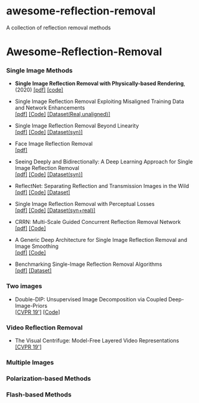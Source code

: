 # awesome-reflection-removal
A collection of reflection removal methods

# Awesome-Reflection-Removal

### Single Image Methods

* __Single Image Reflection Removal with Physically-based Rendering__, (2020) [[pdf]](https://arxiv.org/abs/1904.11934) [[code]](https://github.com/sookim813/Reflection_removal_rendering)

* Single Image Reflection Removal Exploiting Misaligned Training Data and Network Enhancements <br>
  [[pdf]](https://arxiv.org/abs/1904.00637) [[Code]](https://github.com/Vandermode/ERRNet) [[Dataset(Real,unaligned)]](https://onedrive.live.com/?cid=6234bd5af87e5da7&id=6234BD5AF87E5DA7%211017&authkey=%21APdbQ%5Fb1zFUiV8w)

* Single Image Reflection Removal Beyond Linearity <br>
  [[pdf]](http://openaccess.thecvf.com/content_CVPR_2019/papers/Wen_Single_Image_Reflection_Removal_Beyond_Linearity_CVPR_2019_paper.pdf) [[Code]](https://github.com/csqiangwen/Single-Image-Reflection-Removal-Beyond-Linearity) [[Dataset(syn)]](https://github.com/csqiangwen/Single-Image-Reflection-Removal-Beyond-Linearity#reflection-removal)
  
* Face Image Reflection Removal <br>
[[pdf]](https://arxiv.org/pdf/1903.00865.pdf) 
  
* Seeing Deeply and Bidirectionally: A Deep Learning Approach for Single Image Reflection Removal <br>
 [[pdf]](http://openaccess.thecvf.com/content_ECCV_2018/papers/Jie_Yang_Seeing_Deeply_and_ECCV_2018_paper.pdf) [[Code]](https://github.com/yangj1e/bdn-refremv) [[Dataset(syn)]](https://github.com/yangj1e/bdn-refremv#datasets)
 
* ReflectNet: Separating Reflection and Transmission Images in the Wild <br>
[[pdf]](https://research.nvidia.com/sites/default/files/pubs/2018-09_Separating-Reflection-and/reflection_removal_eccv18.pdf) [[Code]](https://github.com/NVlabs/ReflectNet) [[Dataset]](https://drive.google.com/file/d/1wNzIyWgpHlk1b4QZkG9cNNfyMncn-tnt/view)

* Single Image Reflection Removal with Perceptual Losses  <br>
 [[pdf]](https://arxiv.org/abs/1806.05376) [[Code]](https://github.com/ceciliavision/perceptual-reflection-removal) [[Dataset(syn+real)]](https://drive.google.com/drive/folders/1NYGL3wQ2pRkwfLMcV2zxXDV8JRSoVxwA)
 
* CRRN: Multi-Scale Guided Concurrent Reflection Removal Network <br>
 [[pdf]](http://openaccess.thecvf.com/content_cvpr_2018/papers/Wan_CRRN_Multi-Scale_Guided_CVPR_2018_paper.pdf) [[Code]](https://github.com/wanrenjie/CoRRN)

 
* A Generic Deep Architecture for Single Image Reflection Removal and Image Smoothing <br>
[[pdf]](https://arxiv.org/abs/1708.03474) [[Code]](https://github.com/fqnchina/CEILNet)

* Benchmarking Single-Image Reflection Removal Algorithms <br>
[[pdf]](http://openaccess.thecvf.com/content_ICCV_2017/papers/Wan_Benchmarking_Single-Image_Reflection_ICCV_2017_paper.pdf) [[Dataset]](http://rose1.ntu.edu.sg/Datasets/sir2Benchmark.asp)

### Two images 

* Double-DIP: Unsupervised Image Decomposition via Coupled Deep-Image-Priors <br>
[[CVPR 19']](http://www.wisdom.weizmann.ac.il/~vision/DoubleDIP/resources/DoubleDIP.pdf)  [[Code]](https://github.com/yossigandelsman/DoubleDIP)

### Video Reflection Removal

* The Visual Centrifuge: Model-Free Layered Video Representations <br>
[[CVPR 19']](https://arxiv.org/pdf/1812.01461.pdf)


### Multiple Images 


### Polarization-based Methods

### Flash-based Methods
